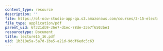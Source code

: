 ```yaml
---
content_type: resource
description: ''
file: https://ol-ocw-studio-app-qa.s3.amazonaws.com/courses/3-15-electrical-optical-magnetic-materials-and-devices-fall-2006/1b318e5a5a7d1ba5a21d9ddf6edc5c63_lecture15_16.pdf
file_type: application/pdf
parent_uid: 6f321db9-36e7-d1ec-78de-33e7f6503be1
resourcetype: Document
title: lecture15_16.pdf
uid: 1b318e5a-5a7d-1ba5-a21d-9ddf6edc5c63
---
```


